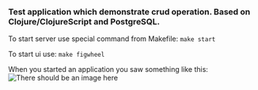 ### Test application which demonstrate crud operation. Based on Clojure/ClojureScript and PostgreSQL.


To start server use special command from Makefile:
```make start```

To start ui use:
```make figwheel```

When you started an application you saw something like this:
![There should be an image here](/ui/resources/public/MainPage.png)
